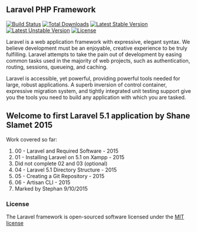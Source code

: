 ## Laravel PHP Framework

[![Build Status](https://travis-ci.org/laravel/framework.svg)](https://travis-ci.org/laravel/framework)
[![Total Downloads](https://poser.pugx.org/laravel/framework/d/total.svg)](https://packagist.org/packages/laravel/framework)
[![Latest Stable Version](https://poser.pugx.org/laravel/framework/v/stable.svg)](https://packagist.org/packages/laravel/framework)
[![Latest Unstable Version](https://poser.pugx.org/laravel/framework/v/unstable.svg)](https://packagist.org/packages/laravel/framework)
[![License](https://poser.pugx.org/laravel/framework/license.svg)](https://packagist.org/packages/laravel/framework)

Laravel is a web application framework with expressive, elegant syntax. We believe development must be an enjoyable, creative experience to be truly fulfilling. Laravel attempts to take the pain out of development by easing common tasks used in the majority of web projects, such as authentication, routing, sessions, queueing, and caching.

Laravel is accessible, yet powerful, providing powerful tools needed for large, robust applications. A superb inversion of control container, expressive migration system, and tightly integrated unit testing support give you the tools you need to build any application with which you are tasked.

## Welcome to first Laravel 5.1 application by Shane Slamet 2015

Work covered so far:

1. 00 - Laravel and Required Software - 2015
2. 01 - Installing Laravel on 5.1 on Xampp - 2015
3. Did not complete 02 and 03 (optional)
4. 04 - Laravel 5.1 Directory Structure - 2015
5. 05 - Creating a Git Repository - 2015
6. 06 - Artisan CLI - 2015
7. Marked by Stephan 9/10/2015

### License

The Laravel framework is open-sourced software licensed under the [MIT license](http://opensource.org/licenses/MIT)

